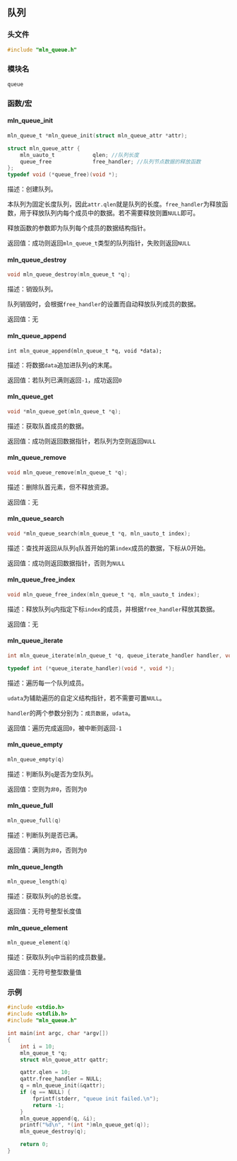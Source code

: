 ## 队列



### 头文件

```c
#include "mln_queue.h"
```



### 模块名

`queue`



### 函数/宏



#### mln_queue_init

```c
mln_queue_t *mln_queue_init(struct mln_queue_attr *attr);

struct mln_queue_attr {
    mln_uauto_t            qlen; //队列长度
    queue_free             free_handler; //队列节点数据的释放函数
};
typedef void (*queue_free)(void *);
```

描述：创建队列。

本队列为固定长度队列，因此`attr.qlen`就是队列的长度。`free_handler`为释放函数，用于释放队列内每个成员中的数据。若不需要释放则置`NULL`即可。

释放函数的参数即为队列每个成员的数据结构指针。

返回值：成功则返回`mln_queue_t`类型的队列指针，失败则返回`NULL`



#### mln_queue_destroy

```c
void mln_queue_destroy(mln_queue_t *q);
```

描述：销毁队列。

队列销毁时，会根据`free_handler`的设置而自动释放队列成员的数据。

返回值：无



#### mln_queue_append

```c]
int mln_queue_append(mln_queue_t *q, void *data);
```

描述：将数据`data`追加进队列`q`的末尾。

返回值：若队列已满则返回`-1`，成功返回`0`



#### mln_queue_get

```c
void *mln_queue_get(mln_queue_t *q);
```

描述：获取队首成员的数据。

返回值：成功则返回数据指针，若队列为空则返回`NULL`



#### mln_queue_remove

```c
void mln_queue_remove(mln_queue_t *q);
```

描述：删除队首元素，但不释放资源。

返回值：无



#### mln_queue_search

```c
void *mln_queue_search(mln_queue_t *q, mln_uauto_t index);
```

描述：查找并返回从队列`q`队首开始的第`index`成员的数据，下标从0开始。

返回值：成功则返回数据指针，否则为`NULL`



#### mln_queue_free_index

```c
void mln_queue_free_index(mln_queue_t *q, mln_uauto_t index);
```

描述：释放队列`q`内指定下标`index`的成员，并根据`free_handler`释放其数据。

返回值：无



#### mln_queue_iterate

```c
int mln_queue_iterate(mln_queue_t *q, queue_iterate_handler handler, void *udata);

typedef int (*queue_iterate_handler)(void *, void *);
```

描述：遍历每一个队列成员。

`udata`为辅助遍历的自定义结构指针，若不需要可置`NULL`。

`handler`的两个参数分别为：`成员数据`，`udata`。

返回值：遍历完成返回`0`，被中断则返回`-1`



#### mln_queue_empty

```c
mln_queue_empty(q)
```

描述：判断队列`q`是否为空队列。

返回值：空则为`非0`，否则为`0`



#### mln_queue_full

```c
mln_queue_full(q)
```

描述：判断队列是否已满。

返回值：满则为`非0`，否则为`0`



#### mln_queue_length

```c
mln_queue_length(q)
```

描述：获取队列`q`的总长度。

返回值：无符号整型长度值



#### mln_queue_element

```c
mln_queue_element(q)
```

描述：获取队列`q`中当前的成员数量。

返回值：无符号整型数量值



### 示例

```c
#include <stdio.h>
#include <stdlib.h>
#include "mln_queue.h"

int main(int argc, char *argv[])
{
    int i = 10;
    mln_queue_t *q;
    struct mln_queue_attr qattr;

    qattr.qlen = 10;
    qattr.free_handler = NULL;
    q = mln_queue_init(&qattr);
    if (q == NULL) {
        fprintf(stderr, "queue init failed.\n");
        return -1;
    }
    mln_queue_append(q, &i);
    printf("%d\n", *(int *)mln_queue_get(q));
    mln_queue_destroy(q);

    return 0;
}
```

